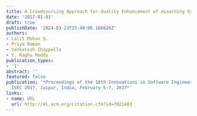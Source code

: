 ```yaml
---
title: A Crowdsourcing Approach for Quality Enhancement of eLearning Systems
date: '2017-01-01'
draft: true
publishDate: '2024-03-23T15:49:06.166626Z'
authors:
- Lalit Mohan S.
- Priya Raman
- Venkatesh Choppella
- Y. Raghu Reddy
publication_types:
- '1'
abstract: ''
featured: false
publication: '*Proceedings of the 10th Innovations in Software Engineering Conference,
  ISEC 2017, Jaipur, India, February 5-7, 2017*'
links:
- name: URL
  url: http://dl.acm.org/citation.cfm?id=3021483
---
```


